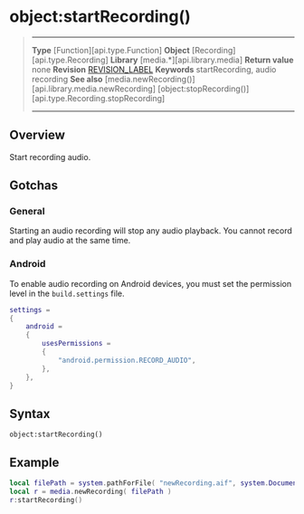 # object:startRecording()

> --------------------- ------------------------------------------------------------------------------------------
> __Type__              [Function][api.type.Function]
> __Object__            [Recording][api.type.Recording]
> __Library__           [media.*][api.library.media]
> __Return value__      none
> __Revision__          [REVISION_LABEL](REVISION_URL)
> __Keywords__          startRecording, audio recording
> __See also__          [media.newRecording()][api.library.media.newRecording]
>						[object:stopRecording()][api.type.Recording.stopRecording]
> --------------------- ------------------------------------------------------------------------------------------


## Overview

Start recording audio.


## Gotchas

### General

Starting an audio recording will stop any audio playback. You cannot record and play audio at the same time.

### Android

To enable audio recording on Android devices, you must set the permission level in the `build.settings` file.

`````lua
settings =
{
    android =
    {
        usesPermissions =
        {
            "android.permission.RECORD_AUDIO",
        },
    },
}
`````

## Syntax

	object:startRecording()


## Example

``````lua
local filePath = system.pathForFile( "newRecording.aif", system.DocumentsDirectory )
local r = media.newRecording( filePath )
r:startRecording()
``````